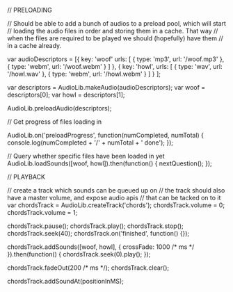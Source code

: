 
// PRELOADING

// Should be able to add a bunch of audios to a preload pool, which will start
// loading the audio files in order and storing them in a cache. That way
// when the files are required to be played we should (hopefully) have them
// in a cache already.

var audioDescriptors = [{
    key: 'woof'
    urls: [
      {
        type: 'mp3',
        url: '/woof.mp3'
      },
      {
        type: 'webm',
        url: '/woof.webm'
      }
    ]
  },
  {
    key: 'howl',
    urls: [
      {
        type: 'wav',
        url: '/howl.wav'
      },
      {
        type: 'webm',
        url: '/howl.webm'
      }
    ]
  }
];

var descriptors = AudioLib.makeAudio(audioDescriptors);
var woof = descriptors[0];
var howl = descriptors[1];

AudioLib.preloadAudio(descriptors);

// Get progress of files loading in

AudioLib.on('preloadProgress', function(numCompleted, numTotal) {
  console.log(numCompleted + '/' + numTotal + ' done');
});

// Query whether specific files have been loaded in yet
AudioLib.loadSounds([woof, howl]).then(function() {
  nextQuestion();
});

// PLAYBACK

// create a track which sounds can be queued up on
// the track should also have a master volume, and expose audio apis
// that can be tacked on to it
var chordsTrack = AudioLib.createTrack('chords');
chordsTrack.volume = 0;
chordsTrack.volume = 1;

chordsTrack.pause();
chordsTrack.play();
chordsTrack.stop();
chordsTrack.seek(40);
chordsTrack.on('finished', function() {});

chordsTrack.addSounds([woof, howl], {
  crossFade: 1000 /* ms */
}).then(function() {
  chordsTrack.seek(0).play();
});

chordsTrack.fadeOut(200 /* ms */);
chordsTrack.clear();

chordsTrack.addSoundAt(positionInMS);
